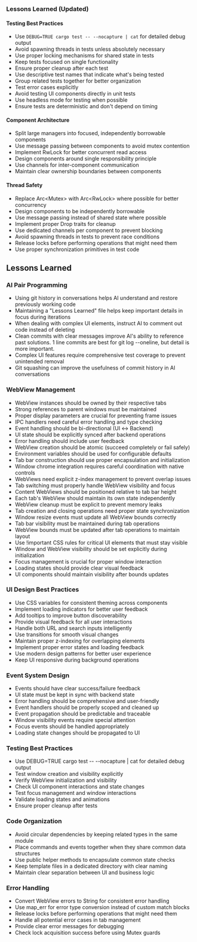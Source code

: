 ### Lessons Learned (Updated)

#### Testing Best Practices
- Use `DEBUG=TRUE cargo test -- --nocapture | cat` for detailed debug output
- Avoid spawning threads in tests unless absolutely necessary
- Use proper locking mechanisms for shared state in tests
- Keep tests focused on single functionality
- Ensure proper cleanup after each test
- Use descriptive test names that indicate what's being tested
- Group related tests together for better organization
- Test error cases explicitly
- Avoid testing UI components directly in unit tests
- Use headless mode for testing when possible
- Ensure tests are deterministic and don't depend on timing

#### Component Architecture
- Split large managers into focused, independently borrowable components
- Use message passing between components to avoid mutex contention
- Implement RwLock for better concurrent read access
- Design components around single responsibility principle
- Use channels for inter-component communication
- Maintain clear ownership boundaries between components

#### Thread Safety
- Replace Arc<Mutex<T>> with Arc<RwLock<T>> where possible for better concurrency
- Design components to be independently borrowable
- Use message passing instead of shared state where possible
- Implement proper Drop traits for cleanup
- Use dedicated channels per component to prevent blocking
- Avoid spawning threads in tests to prevent race conditions
- Release locks before performing operations that might need them
- Use proper synchronization primitives in test code


## Lessons Learned

### AI Pair Programming
- Using git history in conversations helps AI understand and restore previously working code
- Maintaining a "Lessons Learned" file helps keep important details in focus during iterations
- When dealing with complex UI elements, instruct AI to comment out code instead of deleting
- Clean commits with clear messages improve AI's ability to reference past solutions. 1 line commits are best for git log --oneline, but detail is more important.
- Complex UI features require comprehensive test coverage to prevent unintended removal
- Git squashing can improve the usefulness of commit history in AI conversations

### WebView Management
- WebView instances should be owned by their respective tabs
- Strong references to parent windows must be maintained
- Proper display parameters are crucial for preventing frame issues
- IPC handlers need careful error handling and type checking
- Event handling should be bi-directional (UI ↔ Backend)
- UI state should be explicitly synced after backend operations
- Error handling should include user feedback
- WebView creation should be atomic (succeed completely or fail safely)
- Environment variables should be used for configurable defaults
- Tab bar construction should use proper encapsulation and initialization
- Window chrome integration requires careful coordination with native controls
- WebViews need explicit z-index management to prevent overlap issues
- Tab switching must properly handle WebView visibility and focus
- Content WebViews should be positioned relative to tab bar height
- Each tab's WebView should maintain its own state independently
- WebView cleanup must be explicit to prevent memory leaks
- Tab creation and closing operations need proper state synchronization
- Window resize events must update all WebView bounds correctly
- Tab bar visibility must be maintained during tab operations
- WebView bounds must be updated after tab operations to maintain layout
- Use !important CSS rules for critical UI elements that must stay visible
- Window and WebView visibility should be set explicitly during initialization
- Focus management is crucial for proper window interaction
- Loading states should provide clear visual feedback
- UI components should maintain visibility after bounds updates

### UI Design Best Practices
- Use CSS variables for consistent theming across components
- Implement loading indicators for better user feedback
- Add tooltips to improve button discoverability
- Provide visual feedback for all user interactions
- Handle both URL and search inputs intelligently
- Use transitions for smooth visual changes
- Maintain proper z-indexing for overlapping elements
- Implement proper error states and loading feedback
- Use modern design patterns for better user experience
- Keep UI responsive during background operations

### Event System Design
- Events should have clear success/failure feedback
- UI state must be kept in sync with backend state
- Error handling should be comprehensive and user-friendly
- Event handlers should be properly scoped and cleaned up
- Event propagation should be predictable and traceable
- Window visibility events require special attention
- Focus events should be handled appropriately
- Loading state changes should be propagated to UI

### Testing Best Practices
- Use DEBUG=TRUE cargo test -- --nocapture | cat for detailed debug output
- Test window creation and visibility explicitly
- Verify WebView initialization and visibility
- Check UI component interactions and state changes
- Test focus management and window interactions
- Validate loading states and animations
- Ensure proper cleanup after tests

### Code Organization
- Avoid circular dependencies by keeping related types in the same module
- Place commands and events together when they share common data structures
- Use public helper methods to encapsulate common state checks
- Keep template files in a dedicated directory with clear naming
- Maintain clear separation between UI and business logic

### Error Handling
- Convert WebView errors to String for consistent error handling
- Use map_err for error type conversion instead of custom match blocks
- Release locks before performing operations that might need them
- Handle all potential error cases in tab management
- Provide clear error messages for debugging
- Check lock acquisition success before using Mutex guards
